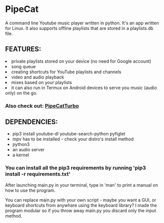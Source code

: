 # PipeCat
A command line Youtube music player written in python. It's an app written for Linux. It also supports offline playlists that are stored in a playlists.db file. 

<h2>
FEATURES:
</h2>
  <li>private playlists stored on your device (no need for Google account)</li>
  <li>song queue</li>
  <li>creating shortcuts for YouTube playlists and channels</li>
  <li>video and audio playback</li>
  <li>mixes based on your playlists</li>
  <li>it can also run in Termux on Android devices to serve you music (audio only) on the go.</li>
  
<h3>Also check out: <a href="https://github.com/Wojnstup/PipeCatTurbo">PipeCatTurbo</a></h3>
<h2>
DEPENDENCIES:
</h2>
<ul>
  <li>pip3 install youtube-dl youtube-search-python pyfiglet</li>
  <li>mpv has to be installed - check your distro's install method</li>
  <li>python3</li>
  <li>an audio server</li>
  <li>a kernel</li>
</ul>
<h3>
  You can install all the pip3 requirements by running 'pip3 install -r requirements.txt'  
</h3>


After launching main.py in your terminal, type in 'man' to print a manual on how to use the program.

You can replace main.py with your own script - maybe you want a GUI, or keyboard shortcuts from anywhare using the keyboard library? I made the program modular so if you throw away main.py you discard only the input method.
